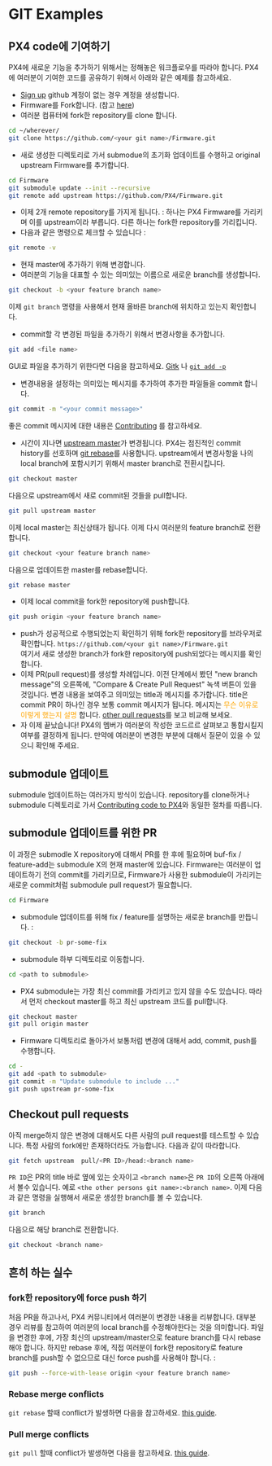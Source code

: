 # GIT Examples
## PX4 code에 기여하기

PX4에 새로운 기능을 추가하기 위해서는 정해놓은 워크플로우를 따라야 합니다. PX4에 여러분이 기여한 코드를 공유하기 위해서 아래와 같은 예제를 참고하세요.

* [Sign up](https://github.com/join) github 계정이 없는 경우 계정을 생성합니다.
* Firmware를 Fork합니다. (참고 [here](https://help.github.com/articles/fork-a-repo/#fork-an-example-repository))
* 여러분 컴퓨터에 fork한 repository를 clone 합니다.<br>
```sh
cd ~/wherever/
git clone https://github.com/<your git name>/Firmware.git
```
* 새로 생성한 디렉토리로 가서 submodue의 초기화 업데이트를 수행하고 original upstream Firmware를 추가합니다.<br>
```sh
cd Firmware
git submodule update --init --recursive
git remote add upstream https://github.com/PX4/Firmware.git
```
* 이제 2개 remote repository를 가지게 됩니다. : 하나는 PX4 Firmware를 가리키며 이를 upstream이라 부릅니다. 다른 하나는 fork한 repository를 가리킵니다.
* 다음과 같은 명령으로 체크할 수 있습니다 :
```sh
git remote -v
```
* 현재 master에 추가하기 위해 변경합니다.
* 여러분의 기능을 대표할 수 있는 의미있는 이름으로 새로운 branch를 생성합니다.<br>
```sh
git checkout -b <your feature branch name>
```
이제 ```git branch``` 명령을 사용해서 현재 올바른 branch에 위치하고 있는지 확인합니다.
* commit할 각 변경된 파일을 추가하기 위해서 변경사항을 추가합니다.<br>
```sh
git add <file name>
```
GUI로 파일을 추가하기 위한다면 다음을 참고하세요. [Gitk](https://git-scm.com/book/en/v2/Git-in-Other-Environments-Graphical-Interfaces) 나 [```git add -p```](http://nuclearsquid.com/writings/git-add/)
* 변경내용을 설정하는 의미있는 메시지를 추가하여 추가한 파일들을 commit 합니다.<br>
```sh
git commit -m "<your commit message>"
```
좋은 commit 메시지에 대한 내용은 [Contributing](starting-contributing.md) 를 참고하세요.
* 시간이 지나면 [upstream master](https://github.com/PX4/Firmware.git)가 변경됩니다. PX4는 점진적인 commit history를 선호하며 [git rebase](https://git-scm.com/book/de/v1/Git-Branching-Rebasing)를 사용합니다. upstream에서 변경사항을 나의 local branch에 포함시키기 위해서 master branch로 전환시킵니다.<br>
```sh
git checkout master
```
다음으로 upstream에서 새로 commit된 것들을 pull합니다.<br>
```sh
git pull upstream master
```
이제 local master는 최신상태가 됩니다. 이제 다시 여러분의 feature branch로 전환합니다.<br>
```sh
git checkout <your feature branch name>
```
다음으로 업데이트한 master를 rebase합니다.<br>
```sh
git rebase master
```
* 이제 local commit을 fork한 repository에 push합니다.<br>
```sh
git push origin <your feature branch name>
```
* push가 성공적으로 수행되었는지 확인하기 위해 fork한 repository를 브라우저로 확인합니다. ```https://github.com/<your git name>/Firmware.git```<br>
여기서 새로 생성한 branch가 fork한 repository에 push되었다는 메시지를 확인합니다.
* 이제 PR(pull request)를 생성할 차례입니다. 이전 단계에서 봤던 "new branch message"의 오른쪽에, "Compare & Create Pull Request" 녹색 버튼이 있을 것입니다. 변경 내용을 보여주고 의미있는 title과 메시지를 추가합니다. title은 commit PR이 하나인 경우 보통 commit 메시지가 됩니다. 메시지는 <span style="color:orange">무슨 이유로 이렇게 했는지 설명</span> 합니다. [other pull requests](https://github.com/PX4/Firmware/pulls)를 보고 비교해 보세요.
* 자 이제 끝났습니다! PX4의 멤버가 여러분의 작성한 코드르르 살펴보고 통합시킬지 여부를 결정하게 됩니다. 만약에 여러분이 변경한 부분에 대해서 질문이 있을 수 있으니 확인해 주세요.

## submodule 업데이트
submodule 업데이트하는 여러가지 방식이 있습니다. repository를 clone하거나 submodule 디렉토리로 가서 [Contributing code to PX4](#Contributing-code-to-PX4)와 동일한 절차를 따릅니다.

## submodule 업데이트를 위한 PR
이 과정은 submodle X repository에 대해서 PR를 한 후에 필요하며 buf-fix / feature-add는 submodule X의 현재 master에 있습니다. Firmware는 여러분이 업데이트하기 전의 commit를 가리키므로, Firmware가 사용한 submodule이 가리키는 새로운 commit처럼 submodule pull request가 필요합니다.
```sh
cd Firmware
```
* submodule 업데이트를 위해 fix / feature를 설명하는 새로운 branch를 만듭니다. :
```sh
git checkout -b pr-some-fix
```
* submodule 하부 디렉토리로 이동합니다.
```sh
cd <path to submodule>
```
* PX4 submodule는 가장 최신 commit를 가리키고 있지 않을 수도 있습니다. 따라서 먼저 checkout master를 하고 최신 upstream 코드를 pull합니다.
```sh
git checkout master
git pull origin master
```
* Firmware 디렉토리로 돌아가서 보통처럼 변경에 대해서 add, commit, push를 수행합니다.
```sh
cd -
git add <path to submodule>
git commit -m "Update submodule to include ..."
git push upstream pr-some-fix
```

## Checkout pull requests
아직 merge하지 않은 변경에 대해서도 다른 사람의 pull request를 테스트할 수 있습니다. 특정 사람의 fork에만 존재하더라도 가능합니다. 다음과 같이 따라합니다.
```sh
git fetch upstream  pull/<PR ID>/head:<branch name>
```
```PR ID```은 PR의 title 바로 옆에 있는 숫자이고 ```<branch name>```은 ```PR ID```의 오른쪽 아래에서 볼수 있습니다. 예로 ```<the other persons git name>:<branch name>```. 이제 다음과 같은 명령을 실행해서 새로운 생성한 branch를 볼 수 있습니다.
```sh
git branch
```
다음으로 해당 branch로 전환합니다.
```sh
git checkout <branch name>
```

## 흔히 하는 실수

### fork한 repository에 force push 하기
처음 PR을 하고나서, PX4 커뮤니티에서 여러분이 변경한 내용을 리뷰합니다. 대부분 경우 리뷰를 참고하여 여러분의 local branch를 수정해야한다는 것을 의미합니다. 파일을 변경한 후에, 가장 최신의 upstream/master으로 feature branch를 다시 rebase해야 합니다. 하지만 rebase 후에, 직접 여러분이 fork한 repository로 feature branch를 push할 수 없으므로 대신 force push를 사용해야 합니다. :
```sh
git push --force-with-lease origin <your feature branch name>
```

### Rebase merge conflicts
```git rebase``` 할때 conflict가 발생하면 다음을 참고하세요. [this guide](https://help.github.com/articles/resolving-merge-conflicts-after-a-git-rebase/).

### Pull merge conflicts
```git pull``` 할때 conflict가 발생하면 다음을 참고하세요. [this guide](https://help.github.com/articles/resolving-a-merge-conflict-using-the-command-line/#competing-line-change-merge-conflicts).
